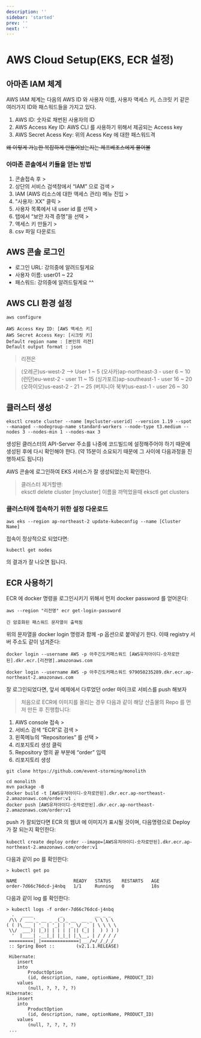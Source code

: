 ```yaml
---
description: ''
sidebar: 'started'
prev: ''
next: ''
---
```


# AWS Cloud Setup(EKS, ECR 설정)

## 아마존 IAM 체계
AWS IAM 체계는 다음의 AWS ID 와 사용자 이름, 사용자 액세스 키, 스크릿 키 같은 여러가지 ID와 패스워드들을 가지고 있다. 
1. AWS ID:  숫자로 채번된 사용자의 ID
1. AWS Access Key ID:  AWS CLI 를 사용하기 위해서 제공되는 Access key
1. AWS Secret Acess Key: 위의 Acess Key 에 대한 패스워드격

~~왜 이렇게 가능한 복잡하게 만들어놨는지는 제프베조스에게 물어볼~~

### 아마존 콘솔에서 키들을 얻는 방법
1. 콘솔접속 후 > 
2. 상단의 서비스 검색창에서 “IAM” 으로 검색 > 
3. IAM (AWS 리소스에 대한 액세스 관리) 메뉴 진입 >
4.  "사용자: XX" 클릭 >
5.  사용자 목록에서 내 user id 를 선택 > 
6.  탭에서 “보안 자격 증명”을 선택 > 
7.  액세스 키 만들기 > 
8.  csv 파일 다운로드 

## AWS 콘솔 로그인
- 로그인 URL: 강의중에 알려드릴게요
- 사용자 이름: user01 ~ 22
- 패스워드:  강의중에 알려드릴게요 ^^

## AWS CLI 환경 설정
```
aws configure

AWS Access Key ID: [AWS 액세스 키]
AWS Secret Access Key: [시크릿 키]
Default region name : [본인의 리젼]
Default output format : json
```
> 리젼은 

> (오레곤)us-west-2 --> User 1 ~ 5
> (오사카)ap-northeast-3 - user 6 ~ 10 
> (런던)eu-west-2 - user 11 ~ 15
> (싱가포르)ap-southeast-1 - user 16 ~ 20
> (오하이오)us-east-2 - 21 ~ 25
> (버지니아 북부)us-east-1 - user 26 ~ 30

## 클러스터 생성
```
eksctl create cluster --name [mycluster-userid] --version 1.19 --spot --managed --nodegroup-name standard-workers --node-type t3.medium --nodes 3 --nodes-min 1 --nodes-max 3
```

생성된 클러스터의 API-Server 주소를 나중에 코드빌드에 설정해주어야 하기 때문에 생성된 후에 다시 확인해야 한다.
(약 15분이 소요되기 때문에 그 사이에 다음과정을 진행하셔도 됩니다)

AWS 콘솔에 로그인하여 EKS 서비스가 잘 생성되었는지 확인한다.

> 클러스터 제거할땐:  
>  eksctl delete cluster [mycluster]
>  이름을 까먹었을때 
>  eksctl get clusters

### 클러스터에 접속하기 위한 설정 다운로드
```
aws eks --region ap-northeast-2 update-kubeconfig --name [Cluster Name]
```

접속이 정상적으로 되었다면:

```
kubectl get nodes
```
의 결과가 잘 나오면 됩니다.


## ECR 사용하기
ECR 에 docker 명령을 로그인시키기 위해서 먼저 docker password 를 얻어온다:  
```
aws --region "리전명" ecr get-login-password 

긴 암호화된 패스워드 문자열이 출력됨
```

위의 문자열을 docker login 명령과 함께 -p 옵션으로 붙여넣기 한다. 이때 registry 서버 주소도 같이 넘겨준다:

```
docker login --username AWS -p 아주긴도커패스워드 [AWS유저아이디-숫자로만된].dkr.ecr.[리전명].amazonaws.com
```
```
docker login --username AWS -p 아주긴도커패스워드 979050235289.dkr.ecr.ap-northeast-2.amazonaws.com
```

잘 로그인되었다면, 앞서 예제에서 다루었던 order 마이크로 서비스를 push 해보자

> 처음으로 ECR에 이미지를 올리는 경우 다음과 같이 해당 산출물의 Repo 를 먼저 만든 후 진행합니다:


1. AWS console 접속 > 
2. 서비스 검색 “ECR”로 검색 > 
3. 왼쪽메뉴의 “Repositories” 를 선택 > 
4. 리포지토리 생성 클릭 
5. Repository 명의 끝 부분에 “order” 입력
6. 리포지토리 생성



```
git clone https://github.com/event-storming/monolith

cd monolith
mvn package -B
docker build -t [AWS유저아이디-숫자로만된].dkr.ecr.ap-northeast-2.amazonaws.com/order:v1 .
docker push [AWS유저아이디-숫자로만된].dkr.ecr.ap-northeast-2.amazonaws.com/order:v1
```

push 가 잘되었다면 ECR 의 웹UI 에 이미지가 표시될 것이며,  다음명령으로 Deploy 가 잘 되는지 확인한다:
```
kubectl create deploy order --image=[AWS유저아이디-숫자로만된].dkr.ecr.ap-northeast-2.amazonaws.com/order:v1
```
다음과 같이 po 를 확인한다:
```
> kubectl get po

NAME                     READY   STATUS    RESTARTS   AGE
order-7d66c76dcd-j4nbq   1/1     Running   0          18s
```
다음과 같이 log 를 확인한다:
```
> kubectl logs -f order-7d66c76dcd-j4nbq
  .   ____          _            __ _ _
 /\\ / ___'_ __ _ _(_)_ __  __ _ \ \ \ \
( ( )\___ | '_ | '_| | '_ \/ _` | \ \ \ \
 \\/  ___)| |_)| | | | | || (_| |  ) ) ) )
  '  |____| .__|_| |_|_| |_\__, | / / / /
 =========|_|==============|___/=/_/_/_/
 :: Spring Boot ::        (v2.1.1.RELEASE)
 
 Hibernate: 
    insert 
    into
        ProductOption
        (id, description, name, optionName, PRODUCT_ID) 
    values
        (null, ?, ?, ?, ?)
Hibernate: 
    insert 
    into
        ProductOption
        (id, description, name, optionName, PRODUCT_ID) 
    values
        (null, ?, ?, ?, ?)
 ...

```